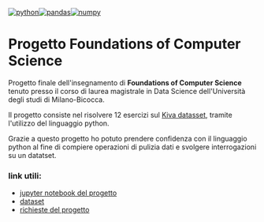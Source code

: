 [![python](https://img.shields.io/badge/python-3.7-blue)](https://www.python.org/downloads/release/python-370/)[![pandas](https://img.shields.io/badge/pandas-0.25.1-blue)](https://pandas.pydata.org/)[![numpy](https://img.shields.io/badge/numpy-1.17.2-blue)](https://numpy.org/)
# Progetto Foundations of Computer Science
Progetto finale dell'insegnamento di **Foundations of Computer Science** tenuto presso il corso di laurea magistrale in Data Science dell'Università degli studi di Milano-Bicocca.

Il progetto consiste nel risolvere 12 esercizi sul [Kiva datasset](https://www.kaggle.com/gaborfodor/additional-kiva-snapshot "Kiva dataset"), tramite l'utilizzo del linguaggio python. 

Grazie a questo progetto ho potuto prendere confidenza con il linguaggio python al fine di compiere operazioni di pulizia dati e svolgere interrogazioni su un datatset.

### link utili:
* [jupyter notebook del progetto]()
* [dataset](https://www.kaggle.com/gaborfodor/additional-kiva-snapshot "Kiva dataset")
* [richieste del progetto]()
